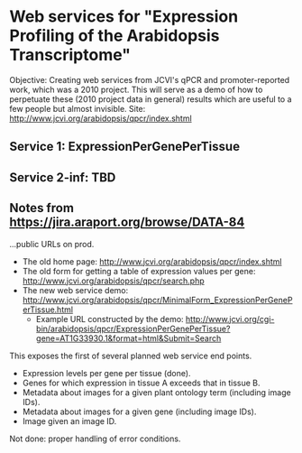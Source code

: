 Web services for "Expression Profiling of the Arabidopsis Transcriptome"
========================================================================

Objective: Creating web services from JCVI's qPCR and promoter-reported work, which was a 2010 project. This will serve as a demo of how to perpetuate these (2010 project data in general) results which are useful to a few people but almost invisible. Site: http://www.jcvi.org/arabidopsis/qpcr/index.shtml

Service 1: ExpressionPerGenePerTissue
-------------------------------------

Service 2-inf: TBD
------------------

Notes from https://jira.araport.org/browse/DATA-84
--------------------------------------------------

...public URLs on prod.
* The old home page: http://www.jcvi.org/arabidopsis/qpcr/index.shtml
* The old form for getting a table of expression values per gene: http://www.jcvi.org/arabidopsis/qpcr/search.php
* The new web service demo: http://www.jcvi.org/arabidopsis/qpcr/MinimalForm_ExpressionPerGenePerTissue.html
    * Example URL constructed by the demo: http://www.jcvi.org/cgi-bin/arabidopsis/qpcr/ExpressionPerGenePerTissue?gene=AT1G33930.1&format=html&Submit=Search

This exposes the first of several planned web service end points.
* Expression levels per gene per tissue (done).
* Genes for which expression in tissue A exceeds that in tissue B.
* Metadata about images for a given plant ontology term (including image IDs).
* Metadata about images for a given gene (including image IDs).
* Image given an image ID.

Not done: proper handling of error conditions.